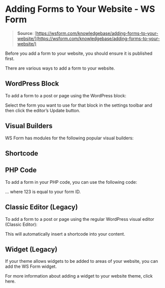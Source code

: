 # Adding Forms to Your Website - WS Form

> **Source**: [https://wsform.com/knowledgebase/adding-forms-to-your-website/](https://wsform.com/knowledgebase/adding-forms-to-your-website/)


Before you add a form to your website, you should ensure it is published first.

There are various ways to add a form to your website.

## WordPress Block

To add a form to a post or page using the WordPress block:

Select the form you want to use for that block in the settings toolbar and then click the editor’s Update button.

## Visual Builders

WS Form has modules for the following popular visual builders:

## Shortcode

## PHP Code

To add a form in your PHP code, you can use the following code:

<?php echo do_shortcode('[ws_form id="123"]'); ?>

… where 123 is equal to your form ID.

## Classic Editor (Legacy)

To add a form to a post or page using the regular WordPress visual editor (Classic Editor):

This will automatically insert a shortcode into your content.

## Widget (Legacy)

If your theme allows widgets to be added to areas of your website, you can add the WS Form widget.

For more information about adding a widget to your website theme, click here.
